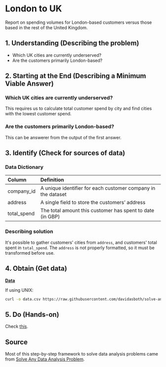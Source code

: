 # London to UK

Report on spending volumes for London-based customers versus those based in the
rest of the United Kingdom.

## 1. Understanding (Describing the problem)

- Which UK cities are currently underserved?
- Are the customers primarily London-based?

## 2. Starting at the End (Describing a Minimum Viable Answer)

### Which UK cities are currently underserved?

This requires us to calculate total customer spend by city and find cities with
the lowest customer spend.

### Are the customers primarily London-based?

This can be answerer from the output of the first answer.

## 3. Identify (Check for sources of data)

### Data Dictionary

| Column      | Definition                                                   |
| :---------- | :----------------------------------------------------------- |
| company_id  | A unique identifier for each customer company in the dataset |
| address     | A single field to store the customers’ address               |
| total_spend | The total amount this customer has spent to date (in GBP)    |

### Describing solution

It's possible to gather customers' cities from `address`, and customers' total
spent in `total_spend`. The `address` is not properly formatted, so it must be
transformed before use.

## 4. Obtain (Get data)

**[Data](https://raw.githubusercontent.com/davidasboth/solve-any-data-analysis-problem/main/chapter-2/data/addresses.csv)**

If using UNIX:

```bash
curl -o data.csv https://raw.githubusercontent.com/davidasboth/solve-any-data-analysis-problem/main/chapter-2/data/addresses.csv
```

## 5. Do (Hands-on)

Check [this](./main.py).

## Source

Most of this step-by-step framework to solve data analysis problems came from
[Solve Any Data Analysis Problem](https://www.manning.com/books/solve-any-data-analysis-problem).
